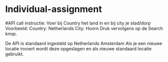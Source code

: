 # Individual-assignment


#API call instructie:
Voer bij Country het land in en bij city je stad/dorp
Voorbeeld:
Country: Netherlands
City: Hoorn
Druk vervolgens op de Search knop.

De API is standaard ingesteld op Netherlands Amsterdam
Als je een nieuwe locatie invoert wordt deze opgeslagen en als nieuwe standaard locatie gebruikt.
